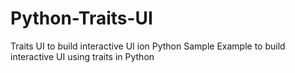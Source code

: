 # Python-Traits-UI
Traits UI to build interactive UI ion Python
Sample Example to build interactive UI using traits in Python
